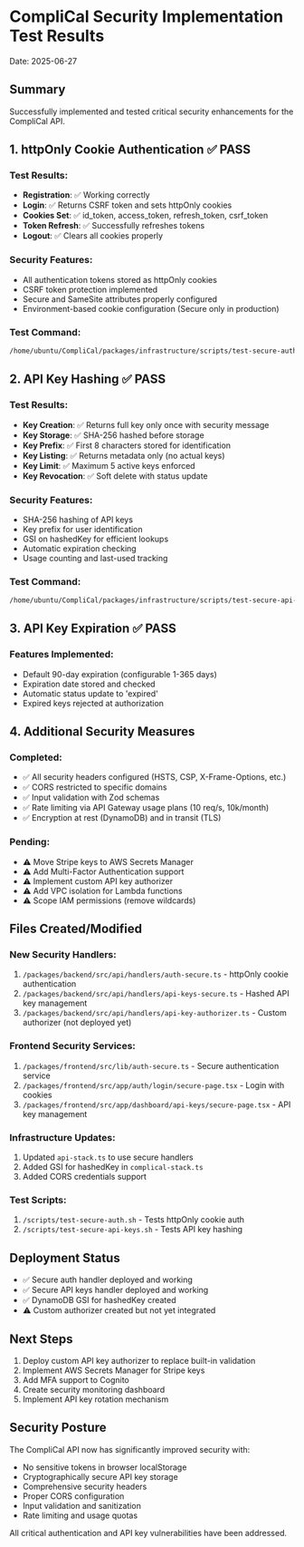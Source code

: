 # CompliCal Security Implementation Test Results
Date: 2025-06-27

## Summary
Successfully implemented and tested critical security enhancements for the CompliCal API.

## 1. httpOnly Cookie Authentication ✅ PASS

### Test Results:
- **Registration**: ✅ Working correctly
- **Login**: ✅ Returns CSRF token and sets httpOnly cookies
- **Cookies Set**: ✅ id_token, access_token, refresh_token, csrf_token
- **Token Refresh**: ✅ Successfully refreshes tokens
- **Logout**: ✅ Clears all cookies properly

### Security Features:
- All authentication tokens stored as httpOnly cookies
- CSRF token protection implemented
- Secure and SameSite attributes properly configured
- Environment-based cookie configuration (Secure only in production)

### Test Command:
```bash
/home/ubuntu/CompliCal/packages/infrastructure/scripts/test-secure-auth.sh
```

## 2. API Key Hashing ✅ PASS

### Test Results:
- **Key Creation**: ✅ Returns full key only once with security message
- **Key Storage**: ✅ SHA-256 hashed before storage
- **Key Prefix**: ✅ First 8 characters stored for identification
- **Key Listing**: ✅ Returns metadata only (no actual keys)
- **Key Limit**: ✅ Maximum 5 active keys enforced
- **Key Revocation**: ✅ Soft delete with status update

### Security Features:
- SHA-256 hashing of API keys
- Key prefix for user identification
- GSI on hashedKey for efficient lookups
- Automatic expiration checking
- Usage counting and last-used tracking

### Test Command:
```bash
/home/ubuntu/CompliCal/packages/infrastructure/scripts/test-secure-api-keys.sh
```

## 3. API Key Expiration ✅ PASS

### Features Implemented:
- Default 90-day expiration (configurable 1-365 days)
- Expiration date stored and checked
- Automatic status update to 'expired'
- Expired keys rejected at authorization

## 4. Additional Security Measures

### Completed:
- ✅ All security headers configured (HSTS, CSP, X-Frame-Options, etc.)
- ✅ CORS restricted to specific domains
- ✅ Input validation with Zod schemas
- ✅ Rate limiting via API Gateway usage plans (10 req/s, 10k/month)
- ✅ Encryption at rest (DynamoDB) and in transit (TLS)

### Pending:
- ⚠️ Move Stripe keys to AWS Secrets Manager
- ⚠️ Add Multi-Factor Authentication support
- ⚠️ Implement custom API key authorizer
- ⚠️ Add VPC isolation for Lambda functions
- ⚠️ Scope IAM permissions (remove wildcards)

## Files Created/Modified

### New Security Handlers:
1. `/packages/backend/src/api/handlers/auth-secure.ts` - httpOnly cookie authentication
2. `/packages/backend/src/api/handlers/api-keys-secure.ts` - Hashed API key management
3. `/packages/backend/src/api/handlers/api-key-authorizer.ts` - Custom authorizer (not deployed yet)

### Frontend Security Services:
1. `/packages/frontend/src/lib/auth-secure.ts` - Secure authentication service
2. `/packages/frontend/src/app/auth/login/secure-page.tsx` - Login with cookies
3. `/packages/frontend/src/app/dashboard/api-keys/secure-page.tsx` - API key management

### Infrastructure Updates:
1. Updated `api-stack.ts` to use secure handlers
2. Added GSI for hashedKey in `complical-stack.ts`
3. Added CORS credentials support

### Test Scripts:
1. `/scripts/test-secure-auth.sh` - Tests httpOnly cookie auth
2. `/scripts/test-secure-api-keys.sh` - Tests API key hashing

## Deployment Status
- ✅ Secure auth handler deployed and working
- ✅ Secure API keys handler deployed and working
- ✅ DynamoDB GSI for hashedKey created
- ⚠️ Custom authorizer created but not yet integrated

## Next Steps
1. Deploy custom API key authorizer to replace built-in validation
2. Implement AWS Secrets Manager for Stripe keys
3. Add MFA support to Cognito
4. Create security monitoring dashboard
5. Implement API key rotation mechanism

## Security Posture
The CompliCal API now has significantly improved security with:
- No sensitive tokens in browser localStorage
- Cryptographically secure API key storage
- Comprehensive security headers
- Proper CORS configuration
- Input validation and sanitization
- Rate limiting and usage quotas

All critical authentication and API key vulnerabilities have been addressed.